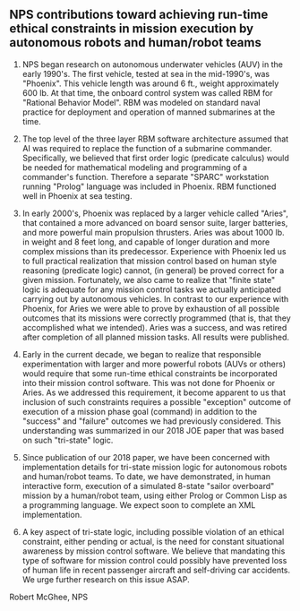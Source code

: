 ## NPS contributions toward achieving run-time ethical constraints in mission execution by autonomous robots and human/robot teams

1. NPS began research on autonomous underwater vehicles (AUV) in the early 1990's. The first vehicle, tested at sea in the mid-1990's, was "Phoenix". This vehicle length was around 6 ft., weight approximately 600 lb. At that time, the onboard control system was called RBM for "Rational Behavior Model". RBM was modeled on standard naval practice for deployment and operation of manned submarines at the time. 

2. The top level of the three layer RBM software architecture assumed that AI was required to replace the function of a submarine commander. Specifically, we believed that first order logic (predicate calculus) would be needed for mathematical modeling and programming of a commander's function. Therefore a separate "SPARC" workstation running "Prolog" language was included in Phoenix. RBM functioned well in Phoenix at sea testing.

3. In early 2000's, Phoenix was replaced by a larger vehicle called "Aries", that contained a more advanced on board sensor suite, larger batteries, and more powerful main propulsion thrusters. Aries was about 1000 lb. in weight and 8 feet long, and capable of longer duration and more complex missions than its predecessor. Experience with Phoenix led us to full practical realization that mission control based on human style reasoning (predicate logic) cannot, (in general) be proved correct for a given mission. Fortunately, we also came to realize that "finite state" logic is adequate for any mission control tasks we actually anticipated carrying out by autonomous vehicles. In contrast to our experience with Phoenix, for Aries we were able to prove by exhaustion of all possible outcomes that its missions were correctly programmed (that is, that they accomplished what we intended). Aries was a success, and was retired after completion of all planned mission tasks. All results were published.

4. Early in the current decade, we began to realize that responsible experimentation with larger and more powerful robots (AUVs or others) would require that some run-time ethical constraints be incorporated into their mission control software. This was not done for Phoenix or Aries. As we addressed this requirement, it become apparent to us that inclusion of such constraints requires a possible "exception" outcome of execution of a mission phase goal (command) in addition to the "success" and "failure" outcomes we had previously considered. This understanding was summarized in our 2018 JOE paper that was based on such "tri-state" logic.

5. Since publication of our 2018 paper, we have been concerned with implementation details for tri-state mission logic for autonomous robots and human/robot teams. To date, we have demonstrated, in human interactive form, execution of a simulated  8-state "sailor overboard" mission by a human/robot team, using either Prolog or Common Lisp as a programming language. We expect soon to complete an XML implementation.

6. A key aspect of tri-state logic, including possible violation of an ethical constraint, either pending or actual, is the need for constant situational awareness by mission control software. We believe that mandating this type of software for mission control could possibly have prevented loss of human life in recent passenger aircraft and self-driving car accidents. We urge further research on this issue ASAP.

Robert McGhee, NPS

